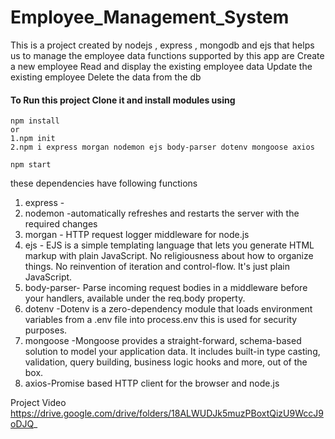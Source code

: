 # Employee_Management_System
This is a project created by nodejs , express , mongodb and ejs that helps us to manage the employee data
functions supported by this app are
Create a new employee
Read and display the existing employee data
Update the existing employee
Delete the data from the db

#### To Run this project Clone it and install modules using
```
npm install
or
1.npm init
2.npm i express morgan nodemon ejs body-parser dotenv mongoose axios
```

```
npm start
```

these dependencies have following functions
1. express -
2. nodemon -automatically refreshes and restarts the server with the required changes
3. morgan - HTTP request logger middleware for node.js
4. ejs - EJS is a simple templating language that lets you generate HTML markup with plain JavaScript. No religiousness about how to organize things. No reinvention of iteration and control-flow. It's just plain JavaScript.
5. body-parser- Parse incoming request bodies in a middleware before your handlers, available under the req.body property. 
6. dotenv -Dotenv is a zero-dependency module that loads environment variables from a .env file into process.env
 this is used for security purposes. 
7. mongoose -Mongoose provides a straight-forward, schema-based solution to model your application data. It includes built-in type casting, validation, query building, business logic hooks and more, out of the box.
8. axios-Promise based HTTP client for the browser and node.js

Project Video
https://drive.google.com/drive/folders/18ALWUDJk5muzPBoxtQizU9WccJ9oDJQ_
